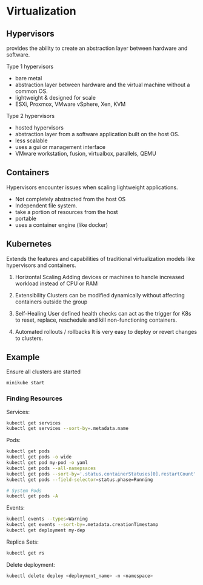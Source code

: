 # Virtualization

## Hypervisors
provides the ability to create an abstraction layer between hardware and software. 

Type 1 hypervisors
- bare metal
- abstraction layer between hardware and the virtual machine without a common OS.
- lightweight & designed for scale
- ESXi, Proxmox, VMware vSphere, Xen, KVM

Type 2 hypervisors
- hosted hypervisors
- abstraction layer from a software application built on the host OS.
- less scalable
- uses a gui or management interface
- VMware workstation, fusion, virtualbox, parallels, QEMU

## Containers
Hypervisors encounter issues when scaling lightweight applications. 
- Not completely abstracted from the host OS
- Independent file system.
- take a portion of resources from the host
- portable
- uses a container engine (like docker) 

## Kubernetes
Extends the features and capabilities of traditional virtualization models like hypervisors and containers.
1. Horizontal Scaling
Adding devices or machines to handle increased workload instead of CPU or RAM

2. Extensibility
Clusters can be modified dynamically without affecting containers outside the group

3. Self-Healing
User defined health checks can act as the trigger for K8s to reset, replace, reschedule and kill non-functioning containers.

4. Automated rollouts / rollbacks
It is very easy to deploy or revert changes to clusters.

## Example
Ensure all clusters are started
```sh
minikube start
```

### Finding Resources

Services:
```sh
kubectl get services
kubectl get services --sort-by=.metadata.name
```

Pods:
```sh
kubectl get pods
kubectl get pods -o wide
kubectl get pod my-pod -o yaml
kubectl get pods --all-namepsaces
kubectl get pods --sort-by='.status.containerStatuses[0].restartCount'
kubectl get pods --field-selector=status.phase=Running

# System Pods
kubectl get pods -A 
```

Events:
```sh
kubectl events --types=Warning
kubectl get events --sort-by=.metadata.creationTimestamp
kubectl get deployment my-dep
```

Replica Sets:
```sh
kubectl get rs
```

Delete deployment:
```sh
kubectl delete deploy <deployment_name> -n <namespace>
```
